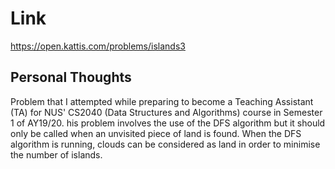 # Link

https://open.kattis.com/problems/islands3

## Personal Thoughts

Problem that I attempted while preparing to become a Teaching Assistant (TA) for NUS' CS2040 (Data Structures and Algorithms) course in Semester 1 of AY19/20. his problem involves the use of the DFS algorithm but it should only be called when an unvisited piece of land is found. When the DFS algorithm is running, clouds can be considered as land in order to minimise the number of islands.


